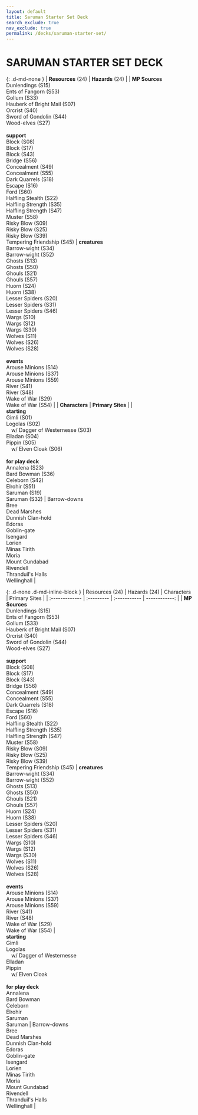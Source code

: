 ```yaml
---
layout: default
title: Saruman Starter Set Deck
search_exclude: true
nav_exclude: true
permalink: /decks/saruman-starter-set/
---
```


# SARUMAN STARTER SET DECK

{: .d-md-none } 
| **Resources** (24) | **Hazards** (24) |
| **MP Sources**<br>Dunlendings (S15)<br>Ents of Fangorn (S53)<br>Gollum (S33)<br>Hauberk of Bright Mail (S07)<br>Orcrist (S40)<br>Sword of Gondolin (S44)<br>Wood-elves (S27)<br><br>**support**<br>Block (S08)<br>Block (S17)<br>Block (S43)<br>Bridge (S56)<br>Concealment (S49)<br>Concealment (S55)<br>Dark Quarrels (S18)<br>Escape (S16)<br>Ford (S60)<br>Halfling Stealth (S22)<br>Halfling Strength (S35)<br>Halfling Strength (S47)<br>Muster (S58)<br>Risky Blow (S09)<br>Risky Blow (S25)<br>Risky Blow (S39)<br>Tempering Friendship (S45) | **creatures**<br>Barrow-wight (S34)<br>Barrow-wight (S52)<br>Ghosts (S13)<br>Ghosts (S50)<br>Ghouls (S21)<br>Ghouls (S57)<br>Huorn (S24)<br>Huorn (S38)<br>Lesser Spiders (S20)<br>Lesser Spiders (S31)<br>Lesser Spiders (S46)<br>Wargs (S10)<br>Wargs (S12)<br>Wargs (S30)<br>Wolves (S11)<br>Wolves (S26)<br>Wolves (S28)<br><br>**events**<br>Arouse Minions (S14)<br>Arouse Minions (S37)<br>Arouse Minions (S59)<br>River (S41)<br>River (S48)<br>Wake of War (S29)<br>Wake of War (S54) |
| **Characters** | **Primary Sites** |
| <br>**starting**<br>Gimli (S01)<br>Logolas (S02)<br>&emsp;w/ Dagger of Westernesse (S03)<br>Elladan (S04)<br>Pippin (S05)<br>&emsp;w/ Elven Cloak (S06)<br><br>**for play deck**<br>Annalena (S23)<br>Bard Bowman (S36)<br>Celeborn (S42)<br>Elrohir (S51)<br>Saruman (S19)<br>Saruman (S32) | Barrow-downs<br>Bree<br>Dead Marshes<br>Dunnish Clan-hold<br>Edoras<br>Goblin-gate<br>Isengard<br>Lorien<br>Minas Tirith<br>Moria<br>Mount Gundabad<br>Rivendell<br>Thranduil's Halls<br>Wellinghall |

{: .d-none .d-md-inline-block } 
| Resources (24) | Hazards (24) | Characters | Primary Sites |
| :------------- | :--------- | :----------- | ------------: |
| **MP Sources**<br>Dunlendings (S15)<br>Ents of Fangorn (S53)<br>Gollum (S33)<br>Hauberk of Bright Mail (S07)<br>Orcrist (S40)<br>Sword of Gondolin (S44)<br>Wood-elves (S27)<br><br>**support**<br>Block (S08)<br>Block (S17)<br>Block (S43)<br>Bridge (S56)<br>Concealment (S49)<br>Concealment (S55)<br>Dark Quarrels (S18)<br>Escape (S16)<br>Ford (S60)<br>Halfling Stealth (S22)<br>Halfling Strength (S35)<br>Halfling Strength (S47)<br>Muster (S58)<br>Risky Blow (S09)<br>Risky Blow (S25)<br>Risky Blow (S39)<br>Tempering Friendship (S45) | **creatures**<br>Barrow-wight (S34)<br>Barrow-wight (S52)<br>Ghosts (S13)<br>Ghosts (S50)<br>Ghouls (S21)<br>Ghouls (S57)<br>Huorn (S24)<br>Huorn (S38)<br>Lesser Spiders (S20)<br>Lesser Spiders (S31)<br>Lesser Spiders (S46)<br>Wargs (S10)<br>Wargs (S12)<br>Wargs (S30)<br>Wolves (S11)<br>Wolves (S26)<br>Wolves (S28)<br><br>**events**<br>Arouse Minions (S14)<br>Arouse Minions (S37)<br>Arouse Minions (S59)<br>River (S41)<br>River (S48)<br>Wake of War (S29)<br>Wake of War (S54) | <br>**starting**<br>Gimli<br>Logolas<br>&emsp;w/ Dagger of Westernesse<br>Elladan<br>Pippin<br>&emsp;w/ Elven Cloak<br><br>**for play deck**<br>Annalena<br>Bard Bowman<br>Celeborn<br>Elrohir<br>Saruman<br>Saruman | Barrow-downs<br>Bree<br>Dead Marshes<br>Dunnish Clan-hold<br>Edoras<br>Goblin-gate<br>Isengard<br>Lorien<br>Minas Tirith<br>Moria<br>Mount Gundabad<br>Rivendell<br>Thranduil's Halls<br>Wellinghall |
